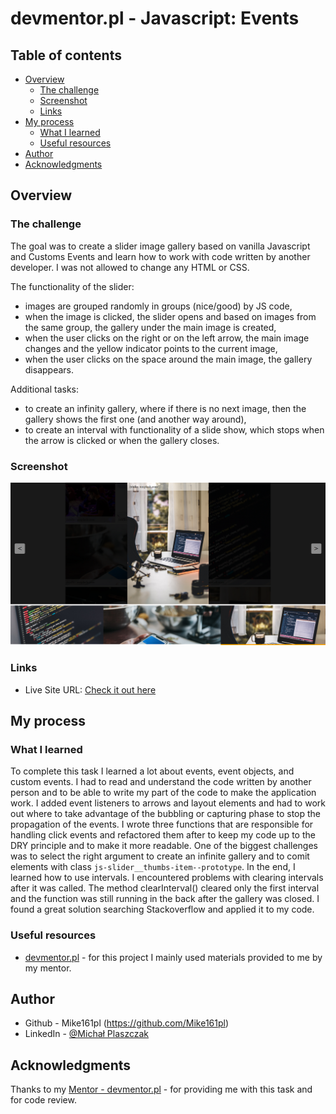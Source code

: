 # devmentor.pl - Javascript: Events

## Table of contents

-   [Overview](#overview)
    -   [The challenge](#the-challenge)
    -   [Screenshot](#screenshot)
    -   [Links](#links)
-   [My process](#my-process)
    -   [What I learned](#what-i-learned)
    -   [Useful resources](#useful-resources)
-   [Author](#author)
-   [Acknowledgments](#acknowledgments)

## Overview

### The challenge

The goal was to create a slider image gallery based on vanilla Javascript and Customs Events and learn how to work with code written by another developer. I was not allowed to change any HTML or CSS.

The functionality of the slider:

-   images are grouped randomly in groups (nice/good) by JS code,
-   when the image is clicked, the slider opens and based on images from the same group, the gallery under the main image is created,
-   when the user clicks on the right or on the left arrow, the main image changes and the yellow indicator points to the current image,
-   when the user clicks on the space around the main image, the gallery disappears.

Additional tasks:

-   to create an infinity gallery, where if there is no next image, then the gallery shows the first one (and another way around),
-   to create an interval with functionality of a slide show, which stops when the arrow is clicked or when the gallery closes.

### Screenshot

![](./assets/img/img1.png)

### Links

-   Live Site URL: [Check it out here](https://mike161pl.github.io/JS-slider/)

## My process

### What I learned

To complete this task I learned a lot about events, event objects, and custom events. I had to read and understand the code written by another person and to be able to write my part of the code to make the application work. I added event listeners to arrows and layout elements and had to work out where to take advantage of the bubbling or capturing phase to stop the propagation of the events. I wrote three functions that are responsible for handling click events and refactored them after to keep my code up to the DRY principle and to make it more readable. One of the biggest challenges was to select the right argument to create an infinite gallery and to comit elements with class `js-slider__thumbs-item--prototype`. In the end, I learned how to use intervals. I encountered problems with clearing intervals after it was called. The method clearInterval() cleared only the first interval and the function was still running in the back after the gallery was closed.  I found a great solution searching Stackoverflow and applied it to my code.

### Useful resources

-   [devmentor.pl](https://devmentor.pl/) - for this project I mainly used materials provided to me by my mentor.

## Author

-  Github - Mike161pl (https://github.com/Mike161pl)
-  LinkedIn - [@Michał Plaszczak](https://www.linkedin.com/in/michal-plaszczak/)

## Acknowledgments

Thanks to my [Mentor - devmentor.pl](https://devmentor.pl/) - for providing me with this task and for code review.
